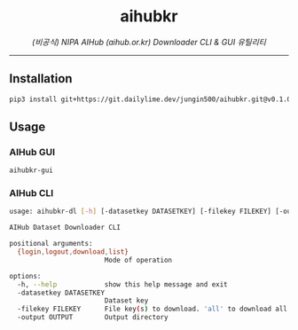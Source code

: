 <center>

# aihubkr

_(비공식) NIPA AIHub (aihub.or.kr) Downloader CLI & GUI 유틸리티_
</center>

---

## Installation
```bash
pip3 install git+https://git.dailylime.dev/jungin500/aihubkr.git@v0.1.0
```

## Usage
### AIHub GUI

```bash
aihubkr-gui
```
### AIHub CLI
```bash
usage: aihubkr-dl [-h] [-datasetkey DATASETKEY] [-filekey FILEKEY] [-output OUTPUT] {login,logout,download,list}

AIHub Dataset Downloader CLI

positional arguments:
  {login,logout,download,list}
                        Mode of operation

options:
  -h, --help            show this help message and exit
  -datasetkey DATASETKEY
                        Dataset key
  -filekey FILEKEY      File key(s) to download. 'all' to download all files.
  -output OUTPUT        Output directory
```